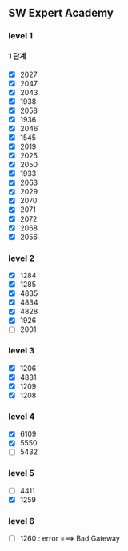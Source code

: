## SW Expert Academy
### level 1
#### 1 단계
- [x] 2027
- [x] 2047
- [x] 2043
- [x] 1938
- [x] 2058
- [x] 1936
- [x] 2046
- [x] 1545
- [x] 2019
- [x] 2025
- [x] 2050
- [x] 1933
- [x] 2063
- [x] 2029
- [x] 2070
- [x] 2071
- [x] 2072
- [x] 2068
- [x] 2056

### level 2
- [x] 1284
- [x] 1285
- [x] 4835
- [x] 4834
- [x] 4828
- [x] 1926
- [ ] 2001

### level 3
- [x] 1206
- [x] 4831
- [x] 1209
- [x] 1208

### level 4
- [x] 6109
- [x] 5550
- [ ] 5432

### level 5
- [ ] 4411
- [x] 1259

### level 6
- [ ] 1260 : error ===> Bad Gateway 